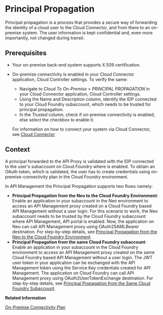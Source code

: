 <!-- loioe2f3313988b64fc48bb3d44989804c52 -->

# Principal Propagation

Principal propagation is a process that provides a secure way of forwarding the identity of a cloud user to the Cloud Connector, and from there to an on-premise system. The user information is kept confidential and, even more importantly, not changed during transit.



<a name="loioe2f3313988b64fc48bb3d44989804c52__section_q34_nzt_glb"/>

## Prerequisites

-   Your on-premise back-end system supports X.509 certification.

-   On-premise connectivity is enabled in your Cloud Connector application, Cloud Controller settings. To verify the same:

    -   Navigate to *Cloud To On-Premise* \> *PRINCIPAL PROPAGATION* in your Cloud Connector application, Cloud Controller settings.
    -   Using the Name and Description column, identify the IDP connected to your Cloud Foundry subaccount, which needs to be trusted for principal propagation.
    -   In the *Trusted* column, check if on-premise connectivity is enabled, else select the checkbox to enable it.

    For information on how to connect your system via Cloud Connector, see [Cloud Connector](https://help.sap.com/viewer/cca91383641e40ffbe03bdc78f00f681/Cloud/en-US/e6c7616abb5710148cfcf3e75d96d596.html#loioe6c7616abb5710148cfcf3e75d96d596__scenarios)




<a name="loioe2f3313988b64fc48bb3d44989804c52__section_lqv_nc5_glb"/>

## Context

A principal forwarded to the API Proxy is validated with the IDP connected to the user's subaccount on Cloud Foundry where is enabled. To obtain an OAuth token, which is validated, the user has to create credentials using on-premise-connectivity plan in the Cloud Foundry environment.



In API Management the Principal Propagation supports two flows namely:

-   **Principal Propagation from the Neo to the Cloud Foundry Environment**: Enable an application in your subaccount in the Neo environment to access an API Management proxy created on a Cloud Foundry based API Management without a user login. For this scenario to work, the Neo subaccount needs to be trusted by the Cloud Foundry subaccount where API Management, API portal is enabled. Now, the application on Neo can call API Management proxy using OAuth2SAMLBearer destination. For step-by-step details, see [Principal Propagation from the Neo to the Cloud Foundry Environment](principal-propagation-from-the-neo-to-the-cloud-foundry-environment-da0e97b.md).
-   **Principal Propagation from the same Cloud Foundry subaccount**: Enable an application in your subaccount in the Cloud Foundry environment to access an API Management proxy created on the same Cloud Foundry based API Management without a user login. The JWT user token in your application can be exchanged with the API Management token using the Service Key credentials created for API Management. The application on Cloud Foundry can call API Management proxy using OAuth2UserTokenExchange destination. For step-by-step details, see [Principal Propagation from the Same Cloud Foundry Subaccount](principal-propagation-from-the-same-cloud-foundry-subaccount-0e3d3e7.md).

**Related Information**  


[On-Premise Connectivity Plan](../20-Working_with_SAP_Integration_Suite_Home/on-premise-connectivity-plan-2fc7a5b.md "The On-premise connectivity plan helps in achieving principal propagation while connecting to an on-premise backend system.")


